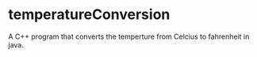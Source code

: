 # temperatureConversion
A C++ program that converts the temperture from Celcius to fahrenheit in java.
